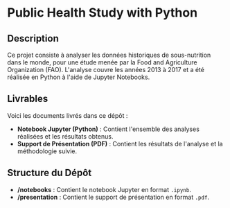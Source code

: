 # Public Health Study with Python

## Description
Ce projet consiste à analyser les données historiques de sous-nutrition dans le monde, pour une étude menée par la Food and Agriculture Organization (FAO). L'analyse couvre les années 2013 à 2017 et a été réalisée en Python à l'aide de Jupyter Notebooks.

## Livrables
Voici les documents livrés dans ce dépôt :
- **Notebook Jupyter (Python)** : Contient l'ensemble des analyses réalisées et les résultats obtenus.
- **Support de Présentation (PDF)** : Contient les résultats de l'analyse et la méthodologie suivie.

## Structure du Dépôt
- **/notebooks** : Contient le notebook Jupyter en format `.ipynb`.
- **/presentation** : Contient le support de présentation en format `.pdf`.
